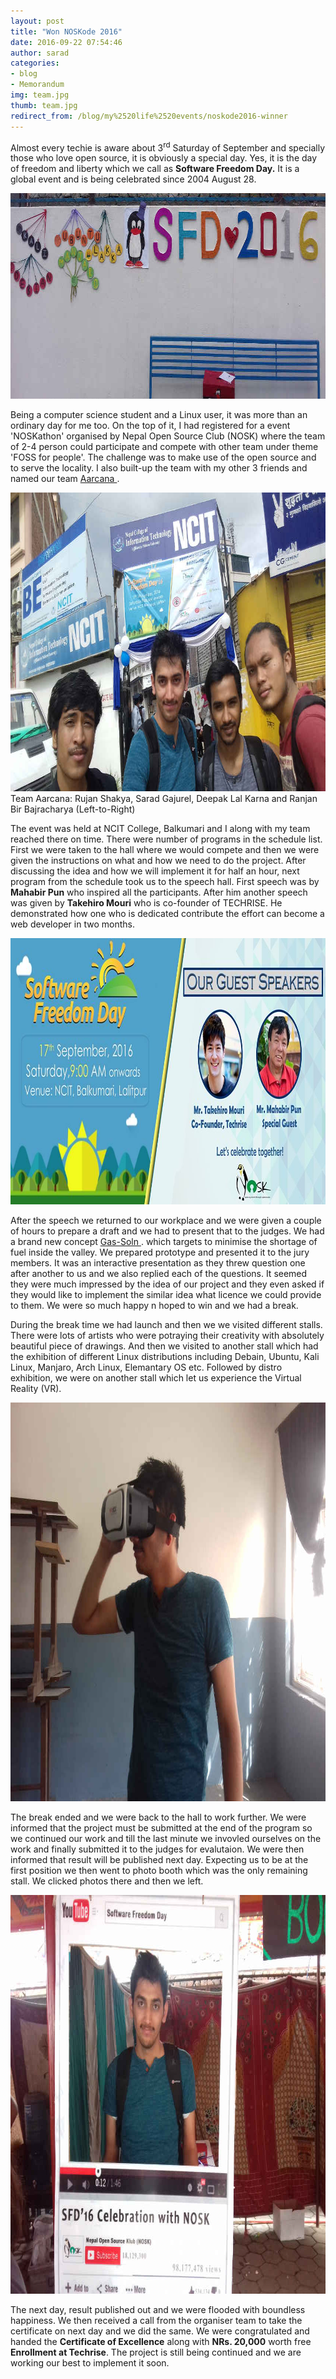 ```yaml
---
layout: post
title: "Won NOSKode 2016"
date: 2016-09-22 07:54:46
author: sarad
categories:
- blog
- Memorandum
img: team.jpg
thumb: team.jpg
redirect_from: /blog/my%2520life%2520events/noskode2016-winner
---
```



Almost every techie is aware about 3<sup>rd</sup> Saturday of September and specially those who love open source, it is obviously a special day. Yes, it is the day of freedom and liberty which we call as <b>Software Freedom Day.</b> It is a global event and is being celebrated since 2004 August 28. <!--more-->

<img src="/assets/img/blog/sfd2016.jpg" width="850" height="329" alt="SFD 2016">

Being a computer science student and a Linux user, it was more than an ordinary day for me too. On the top of it, I had registered for a event 'NOSKathon' organised by Nepal Open Source Club (NOSK) where the team of 2-4 person could participate and compete with other team under theme 'FOSS for people'. The challenge was to make use of the open source and to serve the locality. I also built-up the team with my other 3 friends and named our team <a href="https://aarcana.github.io" target="_blank">Aarcana <i class="fa fa-external-link" aria-hidden="true"></i></a>.

<img src="/assets/img/blog/aarcana.jpg" width="850" height="478" alt="Aarcana: for society">
Team Aarcana: Rujan Shakya, Sarad Gajurel, Deepak Lal Karna and Ranjan Bir Bajracharya (Left-to-Right)

The event was held at NCIT College, Balkumari and I along with my team reached there on time. There were number of programs in the schedule list. First we were taken to the hall where we would compete and then we were given the instructions on what and how we need to do the project. After discussing the idea and how we will implement it for half an hour, next program from the schedule took us to the speech hall. First speech was by <b>Mahabir Pun</b> who inspired all the participants. After him another speech was given by <b>Takehiro Mouri</b> who is co-founder of TECHRISE. He demonstrated how one who is dedicated contribute the effort can become a web developer in two months.

<img src="/assets/img/blog/speakers.jpg" width="960" height="426" alt="">

After the speech we returned to our workplace and we were given a couple of hours to prepare a draft and we had to present that to the judges. We had a brand new concept <a href="https://github.com/teamaarcana/Gas-Soln" target="_blank">Gas-Soln <i class="fa fa-external-link" aria-hidden="true"></i></a>. which targets to minimise the shortage of fuel inside the valley. We prepared prototype and presented it to the jury members. It was an interactive presentation as they threw question one after another to us and we also replied each of the questions. It seemed they were much impressed by the idea of our project and they even asked if they would like to implement the similar idea what licence we could provide to them. We were so much happy n hoped to win and we had a break.

During the break time we had launch and then we we visited different stalls. There were lots of artists who were potraying their creativity with absolutely beautiful piece of drawings. And then we visited to another stall which had the exhibition of different Linux distributions including Debain, Ubuntu, Kali Linux, Manjaro, Arch Linux, Elemantary OS etc. Followed by distro exhibition, we were on another stall which let us experience the Virtual Reality (VR).

<img src="/assets/img/blog/vr.jpg" width="850" height="638" alt="Experiencing VR">

The break ended and we were back to the hall to work further. We were informed that the project must be submitted at the end of the program so we continued our work and till the last minute we invovled ourselves on the work and finally submitted it to the judges for evalutaion. We were then informed that result will be published next day. Expecting us to be at the first position we then went to photo booth which was the only remaining stall. We clicked photos there and then we left.

<img src="/assets/img/blog/pbooth.jpg" width="850" height="638" alt="Photo Session">

The next day, result published out and we were flooded with boundless happiness. We then received a call from the organiser team to take the certificate on next day and we did the same. We were congratulated and handed the <b>Certificate of Excellence</b> along with <strong>NRs. 20,000</strong> worth free <strong>Enrollment at Techrise</strong>. The project is still being continued and we are working our best to implement it soon.
